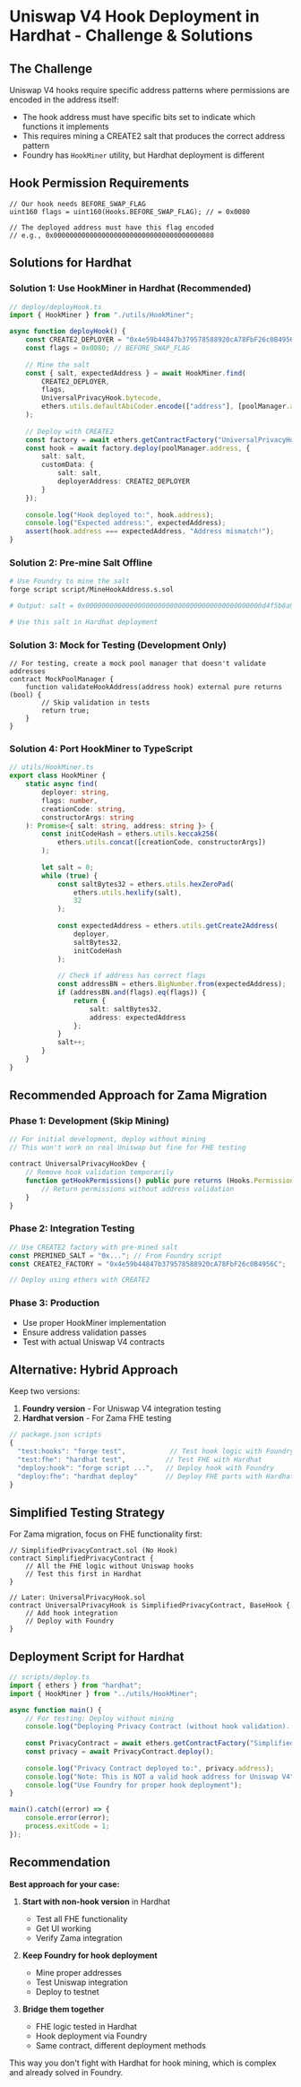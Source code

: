 # Uniswap V4 Hook Deployment in Hardhat - Challenge & Solutions

## The Challenge

Uniswap V4 hooks require specific address patterns where permissions are encoded in the address itself:
- The hook address must have specific bits set to indicate which functions it implements
- This requires mining a CREATE2 salt that produces the correct address pattern
- Foundry has `HookMiner` utility, but Hardhat deployment is different

## Hook Permission Requirements

```solidity
// Our hook needs BEFORE_SWAP_FLAG
uint160 flags = uint160(Hooks.BEFORE_SWAP_FLAG); // = 0x0080

// The deployed address must have this flag encoded
// e.g., 0x0000000000000000000000000000000000000080
```

## Solutions for Hardhat

### Solution 1: Use HookMiner in Hardhat (Recommended)

```typescript
// deploy/deployHook.ts
import { HookMiner } from "./utils/HookMiner";

async function deployHook() {
    const CREATE2_DEPLOYER = "0x4e59b44847b379578588920cA78FbF26c0B4956C";
    const flags = 0x0080; // BEFORE_SWAP_FLAG
    
    // Mine the salt
    const { salt, expectedAddress } = await HookMiner.find(
        CREATE2_DEPLOYER,
        flags,
        UniversalPrivacyHook.bytecode,
        ethers.utils.defaultAbiCoder.encode(["address"], [poolManager.address])
    );
    
    // Deploy with CREATE2
    const factory = await ethers.getContractFactory("UniversalPrivacyHook");
    const hook = await factory.deploy(poolManager.address, {
        salt: salt,
        customData: {
            salt: salt,
            deployerAddress: CREATE2_DEPLOYER
        }
    });
    
    console.log("Hook deployed to:", hook.address);
    console.log("Expected address:", expectedAddress);
    assert(hook.address === expectedAddress, "Address mismatch!");
}
```

### Solution 2: Pre-mine Salt Offline

```bash
# Use Foundry to mine the salt
forge script script/MineHookAddress.s.sol

# Output: salt = 0x00000000000000000000000000000000000000000000d4f5b8a9c3e2f1d7a6

# Use this salt in Hardhat deployment
```

### Solution 3: Mock for Testing (Development Only)

```solidity
// For testing, create a mock pool manager that doesn't validate addresses
contract MockPoolManager {
    function validateHookAddress(address hook) external pure returns (bool) {
        // Skip validation in tests
        return true;
    }
}
```

### Solution 4: Port HookMiner to TypeScript

```typescript
// utils/HookMiner.ts
export class HookMiner {
    static async find(
        deployer: string,
        flags: number,
        creationCode: string,
        constructorArgs: string
    ): Promise<{ salt: string, address: string }> {
        const initCodeHash = ethers.utils.keccak256(
            ethers.utils.concat([creationCode, constructorArgs])
        );
        
        let salt = 0;
        while (true) {
            const saltBytes32 = ethers.utils.hexZeroPad(
                ethers.utils.hexlify(salt), 
                32
            );
            
            const expectedAddress = ethers.utils.getCreate2Address(
                deployer,
                saltBytes32,
                initCodeHash
            );
            
            // Check if address has correct flags
            const addressBN = ethers.BigNumber.from(expectedAddress);
            if (addressBN.and(flags).eq(flags)) {
                return {
                    salt: saltBytes32,
                    address: expectedAddress
                };
            }
            salt++;
        }
    }
}
```

## Recommended Approach for Zama Migration

### Phase 1: Development (Skip Mining)
```typescript
// For initial development, deploy without mining
// This won't work on real Uniswap but fine for FHE testing

contract UniversalPrivacyHookDev {
    // Remove hook validation temporarily
    function getHookPermissions() public pure returns (Hooks.Permissions memory) {
        // Return permissions without address validation
    }
}
```

### Phase 2: Integration Testing
```typescript
// Use CREATE2 factory with pre-mined salt
const PREMINED_SALT = "0x..."; // From Foundry script
const CREATE2_FACTORY = "0x4e59b44847b379578588920cA78FbF26c0B4956C";

// Deploy using ethers with CREATE2
```

### Phase 3: Production
- Use proper HookMiner implementation
- Ensure address validation passes
- Test with actual Uniswap V4 contracts

## Alternative: Hybrid Approach

Keep two versions:
1. **Foundry version** - For Uniswap V4 integration testing
2. **Hardhat version** - For Zama FHE testing

```javascript
// package.json scripts
{
  "test:hooks": "forge test",           // Test hook logic with Foundry
  "test:fhe": "hardhat test",          // Test FHE with Hardhat
  "deploy:hook": "forge script ...",   // Deploy hook with Foundry
  "deploy:fhe": "hardhat deploy"       // Deploy FHE parts with Hardhat
}
```

## Simplified Testing Strategy

For Zama migration, focus on FHE functionality first:

```solidity
// SimplifiedPrivacyContract.sol (No Hook)
contract SimplifiedPrivacyContract {
    // All the FHE logic without Uniswap hooks
    // Test this first in Hardhat
}

// Later: UniversalPrivacyHook.sol
contract UniversalPrivacyHook is SimplifiedPrivacyContract, BaseHook {
    // Add hook integration
    // Deploy with Foundry
}
```

## Deployment Script for Hardhat

```typescript
// scripts/deploy.ts
import { ethers } from "hardhat";
import { HookMiner } from "../utils/HookMiner";

async function main() {
    // For testing: Deploy without mining
    console.log("Deploying Privacy Contract (without hook validation)...");
    
    const PrivacyContract = await ethers.getContractFactory("SimplifiedPrivacyContract");
    const privacy = await PrivacyContract.deploy();
    
    console.log("Privacy Contract deployed to:", privacy.address);
    console.log("Note: This is NOT a valid hook address for Uniswap V4");
    console.log("Use Foundry for proper hook deployment");
}

main().catch((error) => {
    console.error(error);
    process.exitCode = 1;
});
```

## Recommendation

**Best approach for your case:**

1. **Start with non-hook version** in Hardhat
   - Test all FHE functionality
   - Get UI working
   - Verify Zama integration

2. **Keep Foundry for hook deployment**
   - Mine proper addresses
   - Test Uniswap integration
   - Deploy to testnet

3. **Bridge them together**
   - FHE logic tested in Hardhat
   - Hook deployment via Foundry
   - Same contract, different deployment methods

This way you don't fight with Hardhat for hook mining, which is complex and already solved in Foundry.